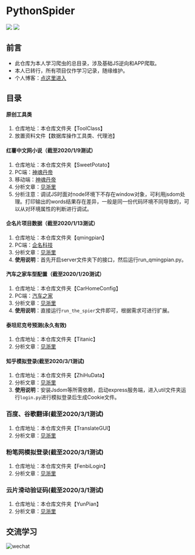 # PythonSpider 
![](https://img.shields.io/badge/requests-2.20.0-green.svg) 
![](https://img.shields.io/badge/PyExecJS-1.5.1-green.svg) 

## 前言
- 此仓库为本人学习爬虫的总目录，涉及基础JS逆向和APP爬取。
- 本人已转行，所有项目仅作学习记录，随缘维护。
- 个人博客：[点这里进入](http://fishmoon.xyz)

## 目录
####  原创工具类
1. 仓库地址：本仓库文件夹【ToolClass】
2. 放置资料文件【数据库操作工具类、代理池】

####  红薯中文网小说（截至2020/1/9测试）
1. 仓库地址：本仓库文件夹【SweetPotato】
2. PC端：[神魂丹帝](https://www.hongshu.com/content/86560/146038-12572043.html)
3. 移动端：[神魂丹帝](https://g.hongshu.com/content/86560/12572043.html)
4. 分析文章：[见浙里](https://fishmoon.xyz/2019/07/30/Font%20%E7%BA%A2%E8%96%AF%E4%B8%AD%E6%96%87%E7%BD%91%E5%B0%8F%E8%AF%B4%E7%88%AC%E5%8F%96/)
5. 分析注意：调试JS时面对node环境下不存在window对象，可利用jsdom处理。打印输出的words结果存在差异，一般是同一份代码环境不同导致的，可以从对环境属性的判断进行调试。

#### 企名片项目数据（截至2020/1/13测试）
1. 仓库地址：本仓库文件夹【qmingpian】
2. PC端：[企名科技](https://www.qimingpian.cn/finosda/project/pinvestment)
3. 分析文章：[见浙里](https://fishmoon.xyz/2019/10/08/JsCrack%20%E4%BC%81%E5%90%8D%E7%89%87encrypt_data%E8%A7%A3%E6%9E%90/)
4. **使用说明**：首先开启server文件夹下的接口，然后运行run_qmingpian.py。

#### 汽车之家车型配置（截至2020/1/20测试）
1. 仓库地址：本仓库文件夹【CarHomeConfig】
2. PC端：[汽车之家](https://car.autohome.com.cn/config/spec/42595.html#pvareaid=3454541)
3. 分析文章：[见浙里](https://fishmoon.xyz/2019/10/08/JsCrack%20%E6%B1%BD%E8%BD%A6%E4%B9%8B%E5%AE%B6%E8%BD%A6%E5%9E%8B%E9%85%8D%E7%BD%AE/)
4. **使用说明**：直接运行`run_the_spier`文件即可，根据需求可进行扩展。

#### 泰坦尼克号预测(永久有效)
1. 仓库地址：本仓库文件夹【Titanic】
2. 分析文章：[见浙里](https://fishmoon.xyz/2019/12/22/%E6%9C%BA%E5%99%A8%E5%AD%A6%E4%B9%A0-sklearn%20%E5%86%B3%E7%AD%96%E6%A0%91/)

#### 知乎模拟登录(截至2020/3/1测试)
1. 仓库地址：本仓库文件夹【ZhiHuData】
2. 分析文章：[见浙里](https://fishmoon.xyz/2019/10/07/JsCrack%20%E7%9F%A5%E4%B9%8E%E6%A8%A1%E6%8B%9F%E7%99%BB%E5%BD%95/)
3. **使用说明**：安装Jsdom等所需依赖，启动express服务端，进入util文件夹运行`login.py`进行模拟登录后生成Cookie文件。

### 百度、谷歌翻译(截至2020/3/1测试)
1. 仓库地址：本仓库文件夹【TranslateGUI】
2. 分析文章：[见浙里](https://fishmoon.xyz/2019/10/10/JsCrack%20%E8%B0%B7%E6%AD%8C-%E6%9C%89%E9%81%93-%E7%99%BE%E5%BA%A6%E7%BF%BB%E8%AF%91/)

### 粉笔网模拟登录(截至2020/3/1测试)
1. 仓库地址：本仓库文件夹【FenbiLogin】
2. 分析文章：[见浙里]()

### 云片滑动验证码(截至2020/3/1测试)
1. 仓库地址：本仓库文件夹【YunPian】
2. 分析文章：[见浙里](https://fishmoon.xyz/2019/09/25/Verify%20%E9%AA%8C%E8%AF%81%E7%A0%81%E4%BA%91%E7%89%87/)

## 交流学习
![wechat](https://i.loli.net/2020/05/01/Nt5PkQgoOSHI13j.jpg)



